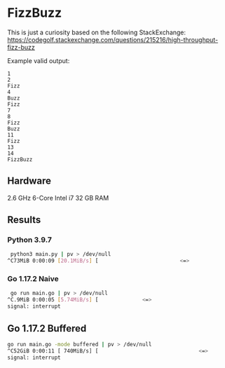 # FizzBuzz

This is just a curiosity based on the following StackExchange: 
https://codegolf.stackexchange.com/questions/215216/high-throughput-fizz-buzz

Example valid output:

```
1
2
Fizz
4
Buzz
Fizz
7
8
Fizz
Buzz
11
Fizz
13
14
FizzBuzz
```

## Hardware

2.6 GHz 6-Core Intel i7
32 GB RAM


## Results

### Python 3.9.7

```bash
 python3 main.py | pv > /dev/null             
^C73MiB 0:00:09 [20.1MiB/s] [                          <=>                                                                                                                   ]
```

### Go 1.17.2 Naive

```bash
 go run main.go | pv > /dev/null
^C.9MiB 0:00:05 [5.74MiB/s] [              <=>                                                                                                                   ]
signal: interrupt
```

## Go 1.17.2 Buffered

```bash
go run main.go -mode buffered | pv > /dev/null
^C52GiB 0:00:11 [ 740MiB/s] [                                <=>                                                                                                                   ]
signal: interrupt
```
